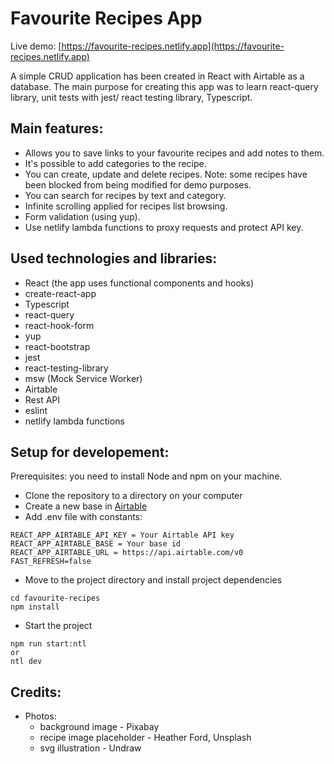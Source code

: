 # Favourite Recipes App

Live demo: [https://favourite-recipes.netlify.app](https://favourite-recipes.netlify.app)

A simple CRUD application has been created in React with Airtable as a database.
The main purpose for creating this app was to learn react-query library, unit tests with jest/ react testing library, Typescript.

## Main features:

- Allows you to save links to your favourite recipes and add notes to them.
- It's possible to add categories to the recipe.
- You can create, update and delete recipes. Note: some recipes have been blocked from being modified for demo purposes.
- You can search for recipes by text and category.
- Infinite scrolling applied for recipes list browsing.
- Form validation (using yup).
- Use netlify lambda functions to proxy requests and protect API key.

## Used technologies and libraries:

- React (the app uses functional components and hooks)
- create-react-app
- Typescript
- react-query
- react-hook-form
- yup
- react-bootstrap
- jest
- react-testing-library
- msw (Mock Service Worker)
- Airtable
- Rest API
- eslint
- netlify lambda functions

## Setup for developement:

Prerequisites: you need to install Node and npm on your machine.

- Clone the repository to a directory on your computer
- Create a new base in [Airtable](https://airtable.com/)
- Add .env file with constants:

```
REACT_APP_AIRTABLE_API_KEY = Your Airtable API key
REACT_APP_AIRTABLE_BASE = Your base id
REACT_APP_AIRTABLE_URL = https://api.airtable.com/v0
FAST_REFRESH=false
```

- Move to the project directory and install project dependencies

```
cd favourite-recipes
npm install
```

- Start the project

```
npm run start:ntl
or
ntl dev
```

## Credits:

- Photos:
  - background image - Pixabay
  - recipe image placeholder - Heather Ford, Unsplash
  - svg illustration - Undraw
